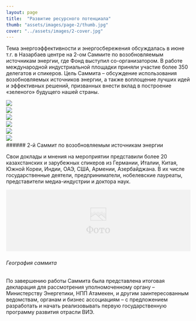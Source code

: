 ```yaml
---
layout: page
title:  "Развитие ресурсного потенциала"
thumb: "assets/images/page-2/thumb.jpg"
cover: "../assets/images/2-cover.jpg"
---
```


Тема энергоэффективности и энергосбережения обсуждалась в июне т.г. в Назарбаев центре на 2-ом Саммите по возобновляемым источникам энергии, где Фонд выступил со-организатором. В работе международной индустриальной площадки приняли участие более 350 делегатов и спикеров. Цель Саммита – обсуждение использования возобновляемых источников энергии, а также воплощение лучших идей и эффективных решений, призванных внести вклад в построение «зеленого» будущего нашей страны.

<div class="carousel" markdown="1">
<div><img src="../assets/images/2-summit-1.jpg" /></div>
<div><img src="../assets/images/2-summit-2.jpg" /></div>
<div><img src="../assets/images/2-summit-3.jpg" /></div>
<div><img src="../assets/images/2-summit-4.jpg" /></div>
<div><img src="../assets/images/2-summit-5.jpg" /></div>
<div><img src="../assets/images/2-summit-6.jpg" /></div>
</div>
###### 2-й Саммит по возобновляемым источникам энергии

Свои доклады и мнения на мероприятии представили более 20 казахстанских и зарубежных спикеров из Германии, Италии, Китая, Южной Кореи, Индии, ОАЭ, США, Армении, Азербайджана. В их числе государственные деятели, предприниматели, нобелевские лауреаты, представители медиа-индустрии и доктора наук.

![](../assets/images/placeholder-image.png)
###### География саммита

По завершению работы Саммита была представлена итоговая декларация для рассмотрения уполномоченному органу – Министерству Энергетики, НПП Атамекен, и другим заинтересованным ведомствам, органам и бизнес ассоциациям – с предложением разработать и начать реализовывать первую государственную программу развития отрасли ВИЭ.
